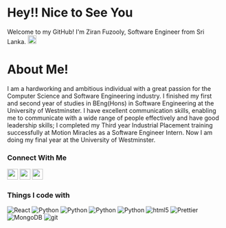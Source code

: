 # Hey!! Nice to See You 
Welcome to my GitHub!
I'm Ziran Fuzooly, Software Engineer from  Sri Lanka. <img src="https://cdn-icons-png.flaticon.com/512/206/206725.png" width="20"/>

# About Me!
I am a hardworking and ambitious individual with a great passion for the Computer Science and Software Engineering industry. I finished my first and second year of studies in BEng(Hons) in Software Engineering at the University of Westminster. I have excellent communication skills, enabling me to communicate with a wide range of people effectively and have good leadership skills; I completed my Third year Industrial Placement training successfully at Motion Miracles as a Software Engineer Intern. Now I am doing my final year at the University of Westminster.

<h3>Connect With Me</h3>
<p><a href="https://www.linkedin.com/in/ziranfuzooly/"><img src="https://img.shields.io/badge/linkedin-%230077B5.svg?&style=for-the-badge&logo=linkedin&logoColor=white" height=25></a>
<a href="https://www.instagram.com/i_am_zeee_fuzooly/"><img src="https://img.shields.io/badge/instagram-%23E4405F.svg?&style=for-the-badge&logo=instagram&logoColor=white" height=25></a> <a href="https://www.facebook.com/ziran.fuzooly/"><img src="https://img.shields.io/badge/facebook-%230077B5.svg?&style=for-the-badge&logo=facebook&logoColor=white" height=25></a> 

<h3>Things I code with</h3>
<p>
<img alt="React" src="https://img.shields.io/badge/-React-45b8d8?style=flat-square&logo=react&logoColor=white" />
  <img alt="Python" src="https://img.shields.io/badge/-Python-5849BE?style=flat-square&logo=python&logoColor=white" />
   <img alt="Python" src="https://img.shields.io/badge/-Java-43853d?style=flat-square&logo=java&logoColor=white" />
  <img alt="Python" src="https://img.shields.io/badge/-OOP-FB542B?style=flat-square&logo=java&logoColor=white" />
  <img alt="Python" src="https://img.shields.io/badge/-Flask-F9A03C?style=flat-square&logo=flask&logoColor=white" />
<img alt="html5" src="https://img.shields.io/badge/-HTML5-E34F26?style=flat-square&logo=html5&logoColor=white" />
  <img alt="Prettier" src="https://img.shields.io/badge/-Prettier-F7B93E?style=flat-square&logo=prettier&logoColor=white" />
  <img alt="MongoDB" src="https://img.shields.io/badge/-MongoDB-13aa52?style=flat-square&logo=mongodb&logoColor=white" />
<img alt="git" src="https://img.shields.io/badge/-Git-F05032?style=flat-square&logo=git&logoColor=white" />
  
  </p>
